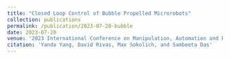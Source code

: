 ```yaml
---
title: "Closed Loop Control of Bubble Propelled Microrobots"
collection: publications
permalink: /publication/2023-07-20-bubble
date: 2023-07-20
venue: '2023 International Conference on Manipulation, Automation and Robotics at Small Scales (MARSS)'
citation: 'Yanda Yang, David Rivas, Max Sokolich, and Sambeeta Das'
---
```

